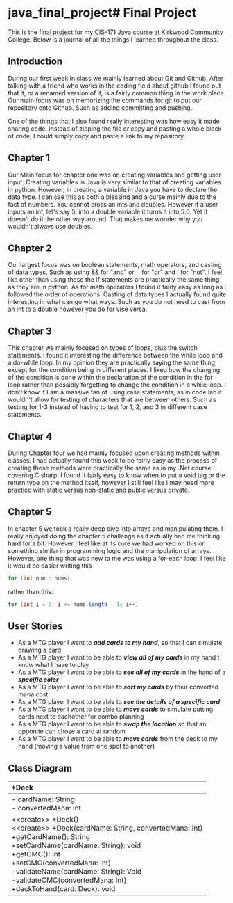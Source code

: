 # java_final_project# Final Project

This is the final project for my CIS-171 Java course at Kirkwood Community College. Below is a journal of all the things I learned throughout the class.

## Introduction

During our first week in class we mainly learned about Git and Github. After talking with a friend who works in the coding field about github I found out that it, or a renamed version of it, is a fairly common thing in the work place. Our main focus was on memorizing the commands for git to put our repository onto Github. Such as adding committing and pushing.
 
One of the things that I also found really interesting was how easy it made sharing code. Instead of zipping the file or copy and pasting a whole block of code, I could simply copy and paste a link to my repository.

## Chapter 1

Our Main focus for chapter one was on creating variables and getting user input. Creating variables in Java is very similar to that of creating variables in python. However, in creating a variable in Java you have to declare the data type. I can see this as both a blessing and a curse mainly due to the fact of numbers. You cannot cross an ints and doubles. However if a user inputs an int, let's say 5, into a double variable it turns it into 5.0. Yet it doesn’t do it the other way around. That makes me wonder why you wouldn’t always use doubles.

## Chapter 2

Our largest focus was on boolean statements, math operators, and casting of data types. Such as using && for "and" or || for "or" and ! for "not". I feel like other than using these the if statements are practically the same thing as they are in python. As for math operators I found it fairly easy as long as I followed the order of operations. Casting of data types I actually found quite interesting in what can go what ways. Such as you do not need to cast from an int to a double however you do for vise versa.

## Chapter 3

This chapter we mainly focused on types of loops, plus the switch statements. I found it interesting the difference between the while loop and a do-while loop. In my opinion they are practically saying the same thing, except for the condition being in different places. I liked how the changing of the condition is done within the declaration of the condition in the for loop rather than possibly forgetting to change the condition in a while loop. I don’t know if I am a massive fan of using case statements, as in code lab it wouldn’t allow for testing of characters that are between others. Such as testing for 1-3 instead of having to test for 1, 2, and 3 in different case statements. 

## Chapter 4

During Chapter four we had mainly focused upon creating methods within classes. I had actually found this week to be fairly easy as the process of creating these methods were practically the same as in my .Net course covering C sharp. I found it fairly easy to know when to put a void tag or the return type on the method itself, however I still feel like I may need more practice with static versus non-static and public versus private.

## Chapter 5

In chapter 5 we took a really deep dive into arrays and manipulating them. I really enjoyed doing the chapter 5 challenge as it actually had me thinking hard for a bit. However I feel like at its core we had worked on this or something similar in programming logic and the manipulation of arrays. However, one thing that was new to me was using a for-each loop. I feel like it would be easier writing this 
```java
for (int num : nums)
``` 
rather than this: 
```java
for (int i = 0, i <= nums.length - 1; i++)
```

## User Stories

- As a MTG player I want to ***add cards to my hand***, so that I can simulate drawing a card
- As a MTG player I want to be able to ***view all of my cards*** in my hand t know what I have to play
- As a MTG player I want to be able to ***see all of my cards*** in the hand of a ***specific color***
- As a MTG player I want to be able to ***sort my cards*** by their converted mana cost
- As a MTG player I want to be able to ***see the details of a specific card***
- As a MTG player I want to be able to ***move cards*** to simulate putting cards next to eachother for combo planning
- As a MTG player I want to be able to ***swap the location*** so that an opponite can chose a card at random
- As a MTG player I want to be able to ***move cards*** from the deck to my hand (moving a value from one spot to another)

## Class Diagram

| +Deck |
|:-------|
| - cardName: String<br>- convertedMana: Int<br>|
|<\<create>\> +Deck() <br> <\<create>\> +Deck(cardName: String, convertedMana: Int) <br> +getCardName(): String <br> +setCardName(cardName: String): void <br> +getCMC(): Int <br> +setCMC(convertedMana: Int) <br> -validateName(cardName: String): Void <br> -validateCMC(convertedMana: Int) <br> +deckToHand(card: Deck): void

